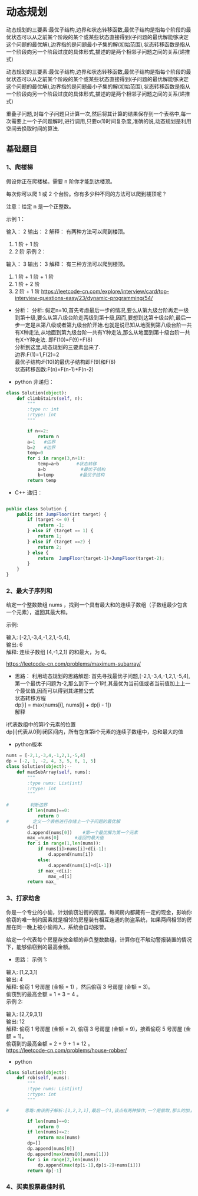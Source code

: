 # **动态规划**


动态规划的三要素:最优子结构,边界和状态转移函数,最优子结构是指每个阶段的最优状态可以从之前某个阶段的某个或某些状态直接得到(子问题的最优解能够决定这个问题的最优解),边界指的是问题最小子集的解(初始范围),状态转移函数是指从一个阶段向另一个阶段过度的具体形式,描述的是两个相邻子问题之间的关系(递推式)    

动态规划的三要素:最优子结构,边界和状态转移函数,最优子结构是指每个阶段的最优状态可以从之前某个阶段的某个或某些状态直接得到(子问题的最优解能够决定这个问题的最优解),边界指的是问题最小子集的解(初始范围),状态转移函数是指从一个阶段向另一个阶段过度的具体形式,描述的是两个相邻子问题之间的关系(递推式)    

重叠子问题,对每个子问题只计算一次,然后将其计算的结果保存到一个表格中,每一次需要上一个子问题解时,进行调用,只要o(1)时间复杂度,准确的说,动态规划是利用空间去换取时间的算法.      


## 基础题目

### 1、爬楼梯
假设你正在爬楼梯。需要 n 阶你才能到达楼顶。

每次你可以爬 1 或 2 个台阶。你有多少种不同的方法可以爬到楼顶呢？

注意：给定 n 是一个正整数。

示例 1：

输入： 2
输出： 2
解释： 有两种方法可以爬到楼顶。
1.  1 阶 + 1 阶
2.  2 阶
示例 2：

输入： 3
输出： 3
解释： 有三种方法可以爬到楼顶。
1.  1 阶 + 1 阶 + 1 阶
2.  1 阶 + 2 阶
3.  2 阶 + 1 阶
https://leetcode-cn.com/explore/interview/card/top-interview-questions-easy/23/dynamic-programming/54/

- 分析：
    分析:
        假定n=10,首先考虑最后一步的情况,要么从第九级台阶再走一级到第十级,要么从第八级台阶走两级到第十级,因而,要想到达第十级台阶,最后一步一定是从第八级或者第九级台阶开始.也就是说已知从地面到第八级台阶一共有X种走法,从地面到第九级台阶一共有Y种走法,那么从地面到第十级台阶一共有X+Y种走法.
即F(10)=F(9)+F(8)    
     分析到这里,动态规划的三要素出来了.    
        边界:F(1)=1,F(2)=2     
        最优子结构:F(10)的最优子结构即F(9)和F(8)     
        状态转移函数:F(n)=F(n-1)+F(n-2)      
        
- python 非递归：
```python
class Solution(object):
    def climbStairs(self, n):
        """
        :type n: int
        :rtype: int
        """

        if n<=2:
            return n
        a=1　　#边界
        b=2　　#边界
        temp=0
        for i in range(3,n+1):
            temp=a+b　　　　#状态转移
            a=b　　　　　　　　#最优子结构
            b=temp　　　　　　#最优子结构
        return temp
```

- C++ 递归：
```javascript

public class Solution {
    public int JumpFloor(int target) {
        if (target <= 0) {
            return -1;
        } else if (target == 1) {
            return 1;
        } else if (target ==2) {
            return 2;
        } else {
            return  JumpFloor(target-1)+JumpFloor(target-2);
        }
    }
}
```

### 2、最大子序列和

给定一个整数数组 nums ，找到一个具有最大和的连续子数组（子数组最少包含一个元素），返回其最大和。   

示例:   

输入: [-2,1,-3,4,-1,2,1,-5,4],   
输出: 6    
解释: 连续子数组 [4,-1,2,1] 的和最大，为 6。   

https://leetcode-cn.com/problems/maximum-subarray/    

- 思路：
    利用动态规划的思路解题: 首先寻找最优子问题,[-2,1,-3,4,-1,2,1,-5,4],第一个最优子问题为-2,那么到下一个1时,其最优为当前值或者当前值加上上一个最优值,因而可以得到其递推公式     
状态转移方程    
dp[i] = max(nums[i], nums[i] + dp[i - 1])    
解释    

i代表数组中的第i个元素的位置    
dp[i]代表从0到i闭区间内，所有包含第i个元素的连续子数组中，总和最大的值    

- python版本
```python
nums = [-2,1,-3,4,-1,2,1,-5,4]
dp = [-2, 1, -2, 4, 3, 5, 6, 1, 5]
class Solution(object):-- 
    def maxSubArray(self, nums):
        """
        :type nums: List[int]
        :rtype: int
        """
        
#        判断边界
        if len(nums)==0:
            return 0
#         定义一个表格进行存储上一个子问题的最优解
        d=[]
        d.append(nums[0])    #第一个最优解为第一个元素
        max_=nums[0]      #返回的最大值
        for i in range(1,len(nums)):
            if nums[i]>nums[i]+d[i-1]:
                d.append(nums[i])
            else:
                d.append(nums[i]+d[i-1])
            if max_<d[i]:
                max_=d[i]
        return max_
```


### 3、打家劫舍

你是一个专业的小偷，计划偷窃沿街的房屋。每间房内都藏有一定的现金，影响你偷窃的唯一制约因素就是相邻的房屋装有相互连通的防盗系统，如果两间相邻的房屋在同一晚上被小偷闯入，系统会自动报警。

给定一个代表每个房屋存放金额的非负整数数组，计算你在不触动警报装置的情况下，能够偷窃到的最高金额。


- 思路：
示例 1:    

输入: [1,2,3,1]    
输出: 4    
解释: 偷窃 1 号房屋 (金额 = 1) ，然后偷窃 3 号房屋 (金额 = 3)。    
     偷窃到的最高金额 = 1 + 3 = 4 。    
示例 2:   

输入: [2,7,9,3,1]    
输出: 12    
解释: 偷窃 1 号房屋 (金额 = 2), 偷窃 3 号房屋 (金额 = 9)，接着偷窃 5 号房屋 (金额 = 1)。     
     偷窃到的最高金额 = 2 + 9 + 1 = 12 。       
https://leetcode-cn.com/problems/house-robber/    


- python
```python
class Solution(object):
    def rob(self, nums):
        """
        :type nums: List[int]
        :rtype: int
        """

#      思路:由该例子解析:[1,2,3,1],最后一个1,该点有两种操作,一个是偷取,那么的加上在2处的最优解,不偷取,获取3处的最优解.因而f(1)的最优子解为max(f(2)+1,f(3))转移方程:d[i]=max(d[i-1],d[i-2]+nums[i]) , 边界 d[0]=nums[0],d[1]=max(nums[0],nums[1]) 

        if len(nums)==0:
            return 0
        if len(nums)<=2:
            return max(nums)
        dp=[]
        dp.append(nums[0])
        dp.append(max(nums[0],nums[1]))
        for i in range(2,len(nums)):
            dp.append(max(dp[i-1],dp[i-2]+nums[i]))
        return dp[-1]
```

### 4、买卖股票最佳时机

